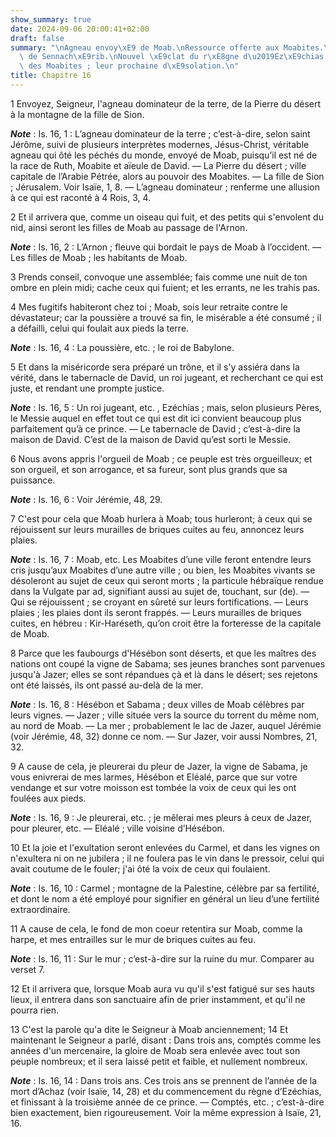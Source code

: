 ```yaml
---
show_summary: true
date: 2024-09-06 20:00:41+02:00
draft: false
summary: "\nAgneau envoy\xE9 de Moab.\nRessource offerte aux Moabites.\nD\xE9faite\
  \ de Sennach\xE9rib.\nNouvel \xE9clat du r\xE8gne d\u2019Ez\xE9chias.\nEndurcissement\
  \ des Moabites ; leur prochaine d\xE9solation.\n"
title: Chapitre 16
---
```





1 Envoyez, Seigneur, l'agneau dominateur de la terre, de la Pierre du désert à la montagne de la fille de Sion.

***Note*** :  Is. 16, 1 : L’agneau dominateur de la terre ; c’est-à-dire, selon saint Jérôme, suivi de plusieurs interprètes modernes, Jésus-Christ, véritable agneau qui ôté les péchés du monde, envoyé de Moab, puisqu’il est né de la race de Ruth, Moabite et aïeule de David. ― La Pierre du désert ; ville capitale de l’Arabie Pétrée, alors au pouvoir des Moabites. ― La fille de Sion ; Jérusalem. Voir Isaïe, 1, 8. ― L’agneau dominateur ; renferme une allusion à ce qui est raconté à 4 Rois, 3, 4.

2 Et il arrivera que, comme un oiseau qui fuit, et des petits qui s'envolent du nid, ainsi seront les filles de Moab au passage de l'Arnon.

***Note*** :  Is. 16, 2 : L’Arnon ; fleuve qui bordait le pays de Moab à l’occident. ― Les filles de Moab ; les habitants de Moab.

3 Prends conseil, convoque une assemblée; fais comme une nuit de ton ombre en plein midi; cache ceux qui fuient; et les errants, ne les trahis pas.


4 Mes fugitifs habiteront chez toi ; Moab, sois leur retraite contre le dévastateur; car la poussière a trouvé sa fin, le misérable a été consumé ; il a défailli, celui qui foulait aux pieds la terre.

***Note*** :  Is. 16, 4 : La poussière, etc. ; le roi de Babylone.

5 Et dans la miséricorde sera préparé un trône, et il s'y assiéra dans la vérité, dans le tabernacle de David, un roi jugeant, et recherchant ce qui est juste, et rendant une prompte justice.

***Note*** :  Is. 16, 5 : Un roi jugeant, etc. , Ezéchias ; mais, selon plusieurs Pères, le Messie auquel en effet tout ce qui est dit ici convient beaucoup plus parfaitement qu’à ce prince. ― Le tabernacle de David ; c’est-à-dire la maison de David. C’est de la maison de David qu’est sorti le Messie.


6 Nous avons appris l'orgueil de Moab ; ce peuple est très orgueilleux; et son orgueil, et son arrogance, et sa fureur, sont plus grands que sa puissance.

***Note*** :  Is. 16, 6 : Voir Jérémie, 48, 29.

7 C'est pour cela que Moab hurlera à Moab; tous hurleront; à ceux qui se réjouissent sur leurs murailles de briques cuites au feu, annoncez leurs plaies.

***Note*** :  Is. 16, 7 : Moab, etc. Les Moabites d’une ville feront entendre leurs cris jusqu’aux Moabites d’une autre ville ; ou bien, les Moabites vivants se désoleront au sujet de ceux qui seront morts ; la particule hébraïque rendue dans la Vulgate par ad, signifiant aussi au sujet de, touchant, sur (de). ― Qui se réjouissent ; se croyant en sûreté sur leurs fortifications. ― Leurs plaies ; les plaies dont ils seront frappés. ― Leurs murailles de briques cuites, en hébreu : Kir-Haréseth, qu’on croit être la forteresse de la capitale de Moab.

8 Parce que les faubourgs d'Hésébon sont déserts, et que les maîtres des nations ont coupé la vigne de Sabama; ses jeunes branches sont parvenues jusqu'à Jazer; elles se sont répandues çà et là dans le désert; ses rejetons ont été laissés, ils ont passé au-delà de la mer.

***Note*** :  Is. 16, 8 : Hésébon et Sabama ; deux villes de Moab célèbres par leurs vignes. ― Jazer ; ville située vers la source du torrent du même nom, au nord de Moab. ― La mer ; probablement le lac de Jazer, auquel Jérémie (voir Jérémie, 48, 32) donne ce nom. ― Sur Jazer, voir aussi Nombres, 21, 32.


9 A cause de cela, je pleurerai du pleur de Jazer, la vigne de Sabama, je vous enivrerai de mes larmes, Hésébon et Eléalé, parce que sur votre vendange et sur votre moisson est tombée la voix de ceux qui les ont foulées aux pieds.

***Note*** :  Is. 16, 9 : Je pleurerai, etc. ; je mêlerai mes pleurs à ceux de Jazer, pour pleurer, etc. ― Eléalé ; ville voisine d’Hésébon.

10 Et la joie et l'exultation seront enlevées du Carmel, et dans les vignes on n'exultera ni on ne jubilera ; il ne foulera pas le vin dans le pressoir, celui qui avait coutume de le fouler; j'ai ôté la voix de ceux qui foulaient.

***Note*** :  Is. 16, 10 : Carmel ; montagne de la Palestine, célèbre par sa fertilité, et dont le nom a été employé pour signifier en général un lieu d’une fertilité extraordinaire.

11 A cause de cela, le fond de mon coeur retentira sur Moab, comme la harpe, et mes entrailles sur le mur de briques cuites au feu.

***Note*** :  Is. 16, 11 : Sur le mur ; c’est-à-dire sur la ruine du mur. Comparer au verset 7.


12 Et il arrivera que, lorsque Moab aura vu qu'il s'est fatigué sur ses hauts lieux, il entrera dans son sanctuaire afin de prier instamment, et qu'il ne pourra rien.


13 C'est la parole qu'a dite le Seigneur à Moab anciennement; 14 Et maintenant le Seigneur a parlé, disant : Dans trois ans, comptés comme les années d'un mercenaire, la gloire de Moab sera enlevée avec tout son peuple nombreux; et il sera laissé petit et faible, et nullement nombreux.

***Note*** :  Is. 16, 14 : Dans trois ans. Ces trois ans se prennent de l’année de la mort d’Achaz (voir Isaïe, 14, 28) et du commencement du règne d’Ezéchias, et finissant à la troisième année de ce prince. ― Comptés, etc. ; c’est-à-dire bien exactement, bien rigoureusement. Voir la même expression à Isaïe, 21, 16.


